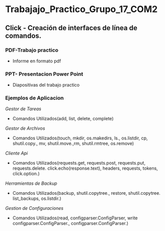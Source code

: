 # Trabajajo_Practico_Grupo_17_COM2

## Click - Creación de interfaces de línea de comandos.

### PDF-Trabajo practico
+ Informe en formato pdf 

### PPT- Presentacion Power Point
+ Diapositivas del trabajo practico

### Ejemplos de Aplicacion

*Gestor de Tareas*
+ Comandos Utilizados(add, list, delete, complete)
   
*Gestor de Archivos*
+ Comandos Utilizados(touch, mkdir, os.makedirs, ls., os.listdir, cp, shutil.copy.,
  mv, shutil.move.,rm, shutil.rmtree, os.remove) 
 
*Cliente Api*
+ Comandos Utilizados(requests.get, requests.post, requests.put, requests.delete.
click.echo(response.text), headers, requests, tokens, click.option.)
  
*Herramientas de Backup*
+ Comandos Utilizados(backup, shutil.copytree., restore, shutil.copytree.
list_backups, os.listdir.)
  
*Gestion de Configuraciones*
+ Comandos Utilizados(read, configparser.ConfigParser, write
configparser.ConfigParser., configparser.ConfigParser.) 
